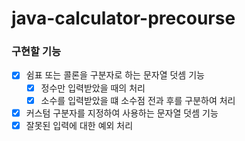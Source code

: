 # java-calculator-precourse

### 구현할 기능
- [x] 쉼표 또는 콜론을 구분자로 하는 문자열 덧셈 기능
  - [x] 정수만 입력받았을 때의 처리
  - [x] 소수를 입력받았을 떄 소수점 전과 후를 구분하여 처리
- [x] 커스텀 구분자를 지정하여 사용하는 문자열 덧셈 기능
- [x] 잘못된 입력에 대한 예외 처리
